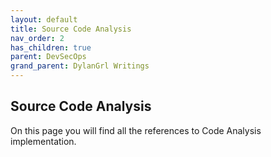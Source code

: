 ```yaml
---
layout: default
title: Source Code Analysis
nav_order: 2
has_children: true
parent: DevSecOps
grand_parent: DylanGrl Writings
---
```


## Source Code Analysis

On this page you will find all the references to Code Analysis implementation.



